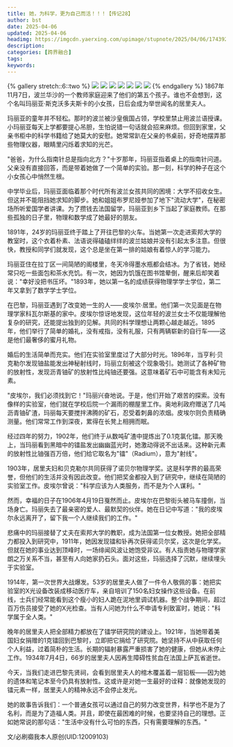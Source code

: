 ```yaml
---
title: 她，为科学，更为自己而活！！！【传记28】
author: bst
date: 2025-04-06
updated: 2025-04-06
headimg: https://imgcdn.yaerxing.com/upimage/stupnote/2025/04/06/1743927110_12009103_2896.jpg
description: 
categories: [跨界融合]
tags: 
keywords: 
---
```


{% gallery stretch::6::two %}
![](https://imgcdn.yaerxing.com/upimage/stupnote/2025/04/06/1743927110_12009103_2896.jpg)
![](https://imgcdn.yaerxing.com/upimage/stupnote/2025/04/06/1743927112_12009103_3280.jpg)
![](https://imgcdn.yaerxing.com/upimage/stupnote/2025/04/06/1743927115_12009103_3412.jpg)
![](https://imgcdn.yaerxing.com/upimage/stupnote/2025/04/06/1743927117_12009103_1353.jpg)
![](https://imgcdn.yaerxing.com/upimage/stupnote/2025/04/06/1743927120_12009103_8253.jpg)
![](https://imgcdn.yaerxing.com/upimage/stupnote/2025/04/06/1743927122_12009103_2075.jpg)
![](https://imgcdn.yaerxing.com/upimage/stupnote/2025/04/06/1743927124_12009103_3797.jpg)
{% endgallery %}
1867年11月7日，波兰华沙的一个教师家庭迎来了他们的第五个孩子。谁也不会想到，这个名叫玛丽亚·斯克沃多夫斯卡的小女孩，日后会成为举世闻名的居里夫人。

玛丽亚的童年并不轻松。那时的波兰被沙皇俄国占领，学校里禁止用波兰语授课。小玛丽亚每天上学都要提心吊胆，生怕说错一句话就会招来麻烦。但回到家里，父亲书柜中的科学书籍给了她莫大的安慰。她常常趴在父亲的书桌前，好奇地摆弄那些物理仪器，眼睛里闪烁着求知的光芒。

"爸爸，为什么指南针总是指向北方？"十岁那年，玛丽亚指着桌上的指南针问道。父亲没有直接回答，而是带着她做了一个简单的实验。那一刻，科学的种子在这个小女孩心中悄然生根。

中学毕业后，玛丽亚面临着那个时代所有波兰女孩共同的困境：大学不招收女生。但这并不能阻挡她求知的脚步。她和姐姐布罗尼娅参加了地下"流动大学"，在秘密场所听爱国学者讲课。为了攒钱去法国留学，玛丽亚到乡下当起了家庭教师。在那些孤独的日子里，物理和数学成了她最好的朋友。

1891年，24岁的玛丽亚终于踏上了开往巴黎的火车。当她第一次走进索邦大学的教室时，这个衣着朴素、法语说得磕磕绊绊的波兰姑娘并没有引起太多注意。但很快，教授和同学们就发现，这个总是坐在第一排的姑娘有着惊人的学习能力。

玛丽亚住在拉丁区一间简陋的阁楼里，冬天冷得墨水瓶都会结冰。为了省钱，她经常只吃一些面包和茶水充饥。有一次，她因为饥饿在图书馆晕倒，醒来后却笑着说："幸好没把书压坏。"1893年，她以第一名的成绩获得物理学学士学位，第二年又拿到了数学学士学位。

在巴黎，玛丽亚遇到了改变她一生的人——皮埃尔·居里。他们第一次见面是在物理学家科瓦尔斯基的家中。皮埃尔惊讶地发现，这位年轻的波兰女士不仅能理解他复杂的研究，还能提出独到的见解。共同的科学理想让两颗心越走越近。1895年，他们举行了简单的婚礼，没有戒指，没有礼服，只有两辆崭新的自行车——这是他们最奢侈的蜜月礼物。

婚后的生活简单而充实。他们在实验室里度过了大部分时光。1896年，当亨利·贝克勒尔发现铀盐能发出神秘射线时，玛丽立刻被这个现象吸引。她测试了各种矿物的放射性，发现沥青铀矿的放射性比纯铀还要强。这意味着矿石中可能含有未知元素。

"皮埃尔，我们必须找到它！"玛丽兴奋地说。于是，他们开始了艰苦的探索。没有像样的实验室，他们就在学校后院一个漏雨的棚屋里工作。奥地利政府赠送了几吨沥青铀矿渣，玛丽每天要搅拌沸腾的矿石，忍受着刺鼻的浓烟。皮埃尔则负责精确测量。他们常常工作到深夜，累得在长凳上相拥而眠。

经过四年的努力，1902年，他们终于从数吨矿渣中提炼出了0.1克氯化镭。那天晚上，当玛丽看到黑暗中的镭盐发出幽幽蓝光时，她激动得说不出话来。这种新元素的放射性比铀强百万倍，他们给它取名为"镭"（Radium），意为"射线"。

1903年，居里夫妇和贝克勒尔共同获得了诺贝尔物理学奖。这是科学界的最高荣誉，但他们的生活并没有因此改变。他们把奖金都投入到了研究中，继续在简陋的实验室工作。皮埃尔曾说："科学应该为人类服务，而不是为个人谋利。"

然而，幸福的日子在1906年4月19日戛然而止。皮埃尔在巴黎街头被马车撞倒，当场身亡。玛丽失去了最亲密的爱人、最默契的伙伴。她在日记中写道："我的皮埃尔永远离开了，留下我一个人继续我们的工作。"

悲痛中的玛丽接替了丈夫在索邦大学的教职，成为法国第一位女教授。她把全部精力都投入到研究中，1911年，她因发现镭和钋再次获得诺贝尔奖，这次是化学奖。但就在她的事业达到顶峰时，一场绯闻风波让她饱受非议。有人指责她与物理学家朗之万关系不当，甚至有人向她家扔石头。面对这些，玛丽选择了沉默，继续埋头于实验室。

1914年，第一次世界大战爆发。53岁的居里夫人做了一件令人敬佩的事：她把实验室的X光设备改装成移动医疗车，亲自培训了150名妇女操作这些设备。在前线，士兵们经常能看到这个瘦小的妇人跪在泥地里调试机器。整个战争期间，超过百万伤员接受了她的X光检查。当有人问她为什么不申请专利致富时，她说："科学属于全人类。"

晚年的居里夫人把全部精力都放在了镭学研究院的建设上。1921年，当她带着美国妇女捐赠的1克镭回到巴黎时，立即把它捐给了研究院。她坚持不从中获取任何个人利益，过着简朴的生活。长期的辐射暴露严重损害了她的健康，但她从未停止工作。1934年7月4日，66岁的居里夫人因再生障碍性贫血在法国上萨瓦省逝世。

今天，当我们走进巴黎先贤祠，会看到居里夫人的棺木覆盖着一层铅板——因为她的遗体和笔记本至今仍具有放射性。这或许是对她一生最好的诠释：就像她发现的镭元素一样，居里夫人的精神永远不会停止发光。

她的故事告诉我们：一个普通女孩可以通过自己的努力改变世界，科学也不是为了名利，而是为了造福人类。并且，即使在最困难的时候，也要坚持自己的理想。正如她常说的那句话："生活中没有什么可怕的东西，只有需要理解的东西。"

文/必刷禵我本人原创(UID:12009103)
